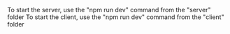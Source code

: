 To start the server, use the "npm run dev" command from the "server" folder
To start the client, use the "npm run dev" command from the "client" folder
